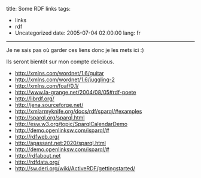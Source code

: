title: Some RDF links
tags:
  - links
  - rdf
  - Uncategorized
date: 2005-07-04 02:00:00
lang: fr
---

Je ne sais pas où garder ces liens donc je les mets ici :)

Ils seront bientôt sur mon compte delicious.

*   http://xmlns.com/wordnet/1.6/guitar
*   http://xmlns.com/wordnet/1.6/juggling-2
*   http://xmlns.com/foaf/0.1/
*   http://www.la-grange.net/2004/08/05#rdf-poete
*   http://librdf.org/
*   http://jena.sourceforge.net/
*   http://xmlarmyknife.org/docs/rdf/sparql/#examples
*   http://sparql.org/sparql.html
*   http://esw.w3.org/topic/SparqlCalendarDemo
*   http://demo.openlinksw.com/isparql/#
*   http://rdfweb.org/
*   http://apassant.net:2020/sparql.html
*   http://demo.openlinksw.com/isparql/#
*   http://rdfabout.net
*   http://rdfdata.org/
*   http://sw.deri.org/wiki/ActiveRDF/gettingstarted/
